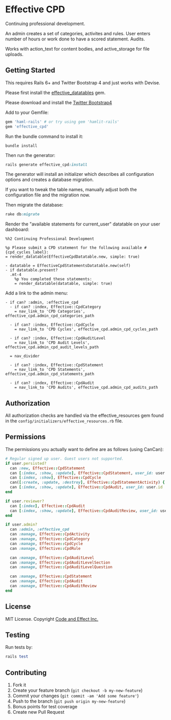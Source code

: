 # Effective CPD

Continuing professional development.

An admin creates a set of categories, activites and rules.  User enters number of hours or work done to have a scored statement. Audits.

Works with action_text for content bodies, and active_storage for file uploads.

## Getting Started

This requires Rails 6+ and Twitter Bootstrap 4 and just works with Devise.

Please first install the [effective_datatables](https://github.com/code-and-effect/effective_datatables) gem.

Please download and install the [Twitter Bootstrap4](http://getbootstrap.com)

Add to your Gemfile:

```ruby
gem 'haml-rails' # or try using gem 'hamlit-rails'
gem 'effective_cpd'
```

Run the bundle command to install it:

```console
bundle install
```

Then run the generator:

```ruby
rails generate effective_cpd:install
```

The generator will install an initializer which describes all configuration options and creates a database migration.

If you want to tweak the table names, manually adjust both the configuration file and the migration now.

Then migrate the database:

```ruby
rake db:migrate
```

Render the "available statements for current_user" datatable on your user dashboard:

```haml
%h2 Continuing Professional Development

%p Please submit a CPD statement for the following available #{cpd_cycles_label}:
= render_datatable(EffectiveCpdDatatable.new, simple: true)

- datatable = EffectiveCpdStatementsDatatable.new(self)
- if datatable.present?
  .mt-4
    %p You completed these statements:
    = render_datatable(datatable, simple: true)
```

Add a link to the admin menu:

```haml
- if can? :admin, :effective_cpd
  - if can? :index, Effective::CpdCategory
    = nav_link_to 'CPD Categories', effective_cpd.admin_cpd_categories_path

  - if can? :index, Effective::CpdCycle
    = nav_link_to 'CPD Cycles', effective_cpd.admin_cpd_cycles_path

  - if can? :index, Effective::CpdAuditLevel
    = nav_link_to 'CPD Audit Levels', effective_cpd.admin_cpd_audit_levels_path

  = nav_divider

  - if can? :index, Effective::CpdStatement
    = nav_link_to 'CPD Statements', effective_cpd.admin_cpd_statements_path

  - if can? :index, Effective::CpdAudit
    = nav_link_to 'CPD Audits', effective_cpd.admin_cpd_audits_path
```

## Authorization

All authorization checks are handled via the effective_resources gem found in the `config/initializers/effective_resources.rb` file.

## Permissions

The permissions you actually want to define are as follows (using CanCan):

```ruby
# Regular signed up user. Guest users not supported.
if user.persisted?
  can :new, Effective::CpdStatement
  can [:index, :show, :update], Effective::CpdStatement, user_id: user.id
  can [:index, :show], Effective::CpdCycle
  can([:create, :update, :destroy], Effective::CpdStatementActivity) { |sa| sa.cpd_statement.user_id == user.id }
  can [:index, :show, :update], Effective::CpdAudit, user_id: user.id
end

if user.reviewer?
  can [:index], Effective::CpdAudit
  can [:index, :show, :update], Effective::CpdAuditReview, user_id: user.id
end

if user.admin?
  can :admin, :effective_cpd
  can :manage, Effective::CpdActivity
  can :manage, Effective::CpdCategory
  can :manage, Effective::CpdCycle
  can :manage, Effective::CpdRule

  can :manage, Effective::CpdAuditLevel
  can :manage, Effective::CpdAuditLevelSection
  can :manage, Effective::CpdAuditLevelQuestion

  can :manage, Effective::CpdStatement
  can :manage, Effective::CpdAudit
  can :manage, Effective::CpdAuditReview
end
```

## License

MIT License.  Copyright [Code and Effect Inc.](http://www.codeandeffect.com/)

## Testing

Run tests by:

```ruby
rails test
```

## Contributing

1. Fork it
2. Create your feature branch (`git checkout -b my-new-feature`)
3. Commit your changes (`git commit -am 'Add some feature'`)
4. Push to the branch (`git push origin my-new-feature`)
5. Bonus points for test coverage
6. Create new Pull Request
